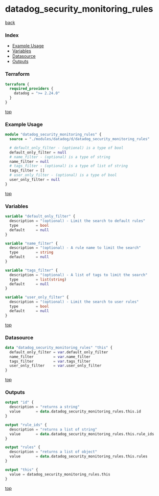 # datadog_security_monitoring_rules

[back](../datadog.md)

### Index

- [Example Usage](#example-usage)
- [Variables](#variables)
- [Datasource](#datasource)
- [Outputs](#outputs)

### Terraform

```terraform
terraform {
  required_providers {
    datadog = ">= 2.24.0"
  }
}
```

[top](#index)

### Example Usage

```terraform
module "datadog_security_monitoring_rules" {
  source = "./modules/datadog/d/datadog_security_monitoring_rules"

  # default_only_filter - (optional) is a type of bool
  default_only_filter = null
  # name_filter - (optional) is a type of string
  name_filter = null
  # tags_filter - (optional) is a type of list of string
  tags_filter = []
  # user_only_filter - (optional) is a type of bool
  user_only_filter = null
}
```

[top](#index)

### Variables

```terraform
variable "default_only_filter" {
  description = "(optional) - Limit the search to default rules"
  type        = bool
  default     = null
}

variable "name_filter" {
  description = "(optional) - A rule name to limit the search"
  type        = string
  default     = null
}

variable "tags_filter" {
  description = "(optional) - A list of tags to limit the search"
  type        = list(string)
  default     = null
}

variable "user_only_filter" {
  description = "(optional) - Limit the search to user rules"
  type        = bool
  default     = null
}
```

[top](#index)

### Datasource

```terraform
data "datadog_security_monitoring_rules" "this" {
  default_only_filter = var.default_only_filter
  name_filter         = var.name_filter
  tags_filter         = var.tags_filter
  user_only_filter    = var.user_only_filter
}
```

[top](#index)

### Outputs

```terraform
output "id" {
  description = "returns a string"
  value       = data.datadog_security_monitoring_rules.this.id
}

output "rule_ids" {
  description = "returns a list of string"
  value       = data.datadog_security_monitoring_rules.this.rule_ids
}

output "rules" {
  description = "returns a list of object"
  value       = data.datadog_security_monitoring_rules.this.rules
}

output "this" {
  value = datadog_security_monitoring_rules.this
}
```

[top](#index)